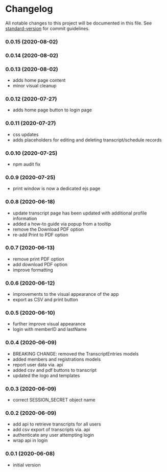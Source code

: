 # Changelog

All notable changes to this project will be documented in this file. See [standard-version](https://github.com/conventional-changelog/standard-version) for commit guidelines.

### 0.0.15 (2020-08-02)

### 0.0.14 (2020-08-02)

### 0.0.13 (2020-08-02)

- adds home page content
- minor visual cleanup

### 0.0.12 (2020-07-27)

- adds home page button to login page

### 0.0.11 (2020-07-27)

- css updates
- adds placeholders for editing and deleting transcript/schedule records

### 0.0.10 (2020-07-25)

- npm audit fix

### 0.0.9 (2020-07-25)

- print window is now a dedicated ejs page

### 0.0.8 (2020-06-18)

- update transcript page has been updated with additional profile information
- added a how-to guide via popup from a tooltip
- remove the Download PDF option
- re-add Print to PDF option

### 0.0.7 (2020-06-13)

- remove print PDF option
- add download PDF option
- improve formatting

### 0.0.6 (2020-06-12)

- improvements to the visual appearance of the app
- export as CSV and print button

### 0.0.5 (2020-06-10)

- further improve visual appearance
- login with memberID and lastName

### 0.0.4 (2020-06-09)

- BREAKING CHANGE: removed the TranscriptEntries models
- added members and registrations models
- report user data via. api
- added csv and pdf buttons to transcript
- updated the logo and templates

### 0.0.3 (2020-06-09)

- correct SESSION_SECRET object name

### 0.0.2 (2020-06-09)

- add api to retrieve transcripts for all users
- add csv export of transcripts via. api
- authenticate any user attempting login
- wrap api in login

### 0.0.1 (2020-06-08)

- initial version
